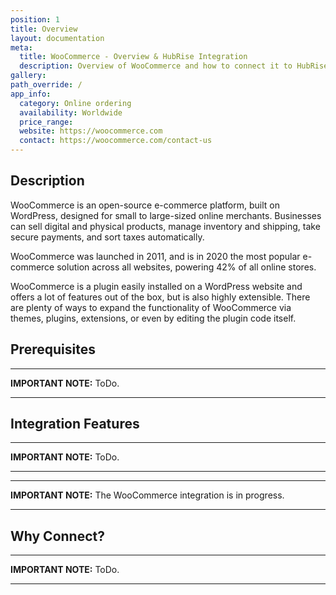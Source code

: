 ```yaml
---
position: 1
title: Overview
layout: documentation
meta:
  title: WooCommerce - Overview & HubRise Integration
  description: Overview of WooCommerce and how to connect it to HubRise.
gallery:
path_override: /
app_info:
  category: Online ordering
  availability: Worldwide
  price_range:
  website: https://woocommerce.com
  contact: https://woocommerce.com/contact-us
---
```


## Description

WooCommerce is an open-source e-commerce platform, built on WordPress, designed for small to large-sized online merchants. Businesses can sell digital and physical products, manage inventory and shipping, take secure payments, and sort taxes automatically.

WooCommerce was launched in 2011, and is in 2020 the most popular e-commerce solution across all websites, powering 42% of all online stores.

WooCommerce is a plugin easily installed on a WordPress website and offers a lot of features out of the box, but is also highly extensible. There are plenty of ways to expand the functionality of WooCommerce via themes, plugins, extensions, or even by editing the plugin code itself.

## Prerequisites

---

**IMPORTANT NOTE:** ToDo.

---

## Integration Features

---

**IMPORTANT NOTE:** ToDo.

---

---

**IMPORTANT NOTE:** The WooCommerce integration is in progress.

---

## Why Connect?

---

**IMPORTANT NOTE:** ToDo.

---